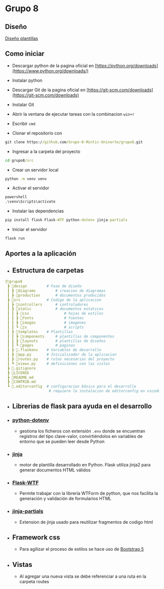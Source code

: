 # Grupo 8

## Diseño

[Diseño plantillas](https://www.figma.com/file/foeCJgr3Mo0N2j0mOmZZyd/Mi-primer-diseño-en-figma?node-id=0%3A1)

## Como iniciar

- Descargar python de la pagina oficial en [https://python.org/downloads](https://www.python.org/downloads/)

- Instalar python

- Descargar Git de la pagina oficial en [https://git-scm.com/downloads](https://git-scm.com/downloads)

- Instalar Git

- Abrir la ventana de ejecutar tareas con la combinacion `win+r`

- Escribir `cmd`

- Clonar el repositorio con

```cmd
git clone https://github.com/Grupo-8-Mintic-Uninorte/grupo8.git
```

- Ingresar a la carpeta del proyecto

```cmd
cd grupo8/src
```

- Crear un servidor local

```cmd
python -m venv venv
```

- Activar el servidor

```cmd
powershell
.\venv\Scripts\activate
```

- Instalar las dependencias

```cmd
pip install flask Flask-WTF python-dotenv jinja-partials
```

- Iniciar el servidor

```cmd
flask run
```

## Aportes a la aplicación

- ## Estructura de carpetas

```yml
📦grupo8
 ┣ 📂design         # Fase de diseño
 ┃ ┣ 📂diagrams         # creacion de diagramas
 ┃ ┣ 📂production       # documentos producidos
 ┣ 📂src            # Codigo de la aplicacion
 ┃ ┣ 📂controllers      # controladores
 ┃ ┣ 📂static           # documentos estaticos
 ┃ ┃ ┣ 📂css                # hojas de estilos
 ┃ ┃ ┣ 📂fonts              # fuentes
 ┃ ┃ ┣ 📂images             # imagenes
 ┃ ┃ ┗ 📂js                 # scripts
 ┃ ┣ 📂templates    # Plantillas
 ┃ ┃ ┣ 📂components     # plantillas de componentes
 ┃ ┃ ┣ 📂layouts        # plantillas de diseños
 ┃ ┃ ┗ 📂pages          # paginas
 ┃ ┣ 📜.flaskenv    # Variables de desarrollo
 ┃ ┣ 📜app.py       # Inicializador de la aplicacion
 ┃ ┣ 📜routes.py    # rutas necesarias del proyecto
 ┃ ┗ 📜views.py     # definiciones con las vistas
 ┣ 📜.gitignore
 ┣ 📜LICENSE
 ┣ 📜README.md
 ┣ 📜CONTRIB.md
 ┗ 📜.editorconfig  # configuracion básica para el desarrollo
                    # requiere la instalacion de editorconfig en vscode
```

- ## Librerias de flask para ayuda en el desarrollo

- ### [python-dotenv](https://pypi.org/project/python-dotenv/)

  - gestiona los ficheros con extensión ```.env``` donde se encuentran registros del tipo clave-valor, convirtiéndolos en variables de entorno que se pueden leer desde Python

- ### [jinja](https://jinja.palletsprojects.com/en/3.0.x/templates/)

  - motor de plantilla desarrollado en Python. Flask utiliza jinja2 para generar documentos HTML válidos

- ### [Flask-WTF](https://flask-wtf.readthedocs.io/en/latest/)

  - Permite trabajar con la librería WTForm de python, que nos facilita la generación y validación de formularios HTML

- ### [jinja-partials](https://github.com/mikeckennedy/jinja_partials)

  - Extension de jinja usado para reutilizar fragmentos de codigo html

- ## Framework css

  - Para agilizar el proceso de estilos se hace uso de [Bootstrap 5](https://getbootstrap.com/docs/5.1/getting-started/introduction/)

- ## Vistas

  - Al agregar una nueva vista se debe referenciar a una ruta en la carpeta routes
